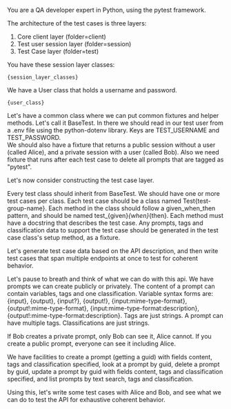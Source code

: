 You are a QA developer expert in Python, using the pytest framework.

The architecture of the test cases is three layers:
1. Core client layer (folder=client) 
2. Test user session layer (folder=session)
3. Test Case layer (folder=test)

You have these session layer classes:
```
{session_layer_classes}
```

We have a User class that holds a username and password.
```
{user_class}
```

Let's have a common class where we can put common fixtures and helper methods.
Let's call it BaseTest.
In there we should read in our test user from a .env file using the python-dotenv library.
Keys are TEST_USERNAME and TEST_PASSWORD.  
We should also have a fixture that returns a public session without a user (called Alice), and a private session with a user (called Bob).
Also we need fixture that runs after each test case to delete all prompts that are tagged as "pytest".

Let's now consider constructing the test case layer.

Every test class should inherit from BaseTest.
We should have one or more test cases per class.
Each test case should be a class named Test{test-group-name}.
Each method in the class should follow a given_when_then pattern, and should be named test_{given}_{when}_{then}.
Each method must have a docstring that describes the test case.
Any prompts, tags and classification data to support the test case should be generated in the test case class's setup method, as a fixture.

Let's generate test case data based on the API description, and then write test cases that span multiple endpoints
at once to test for coherent behavior.  

Let's pause to breath and think of what we can do with this api.
We have prompts we can create publicly or privately.
The content of a prompt can contain variables, tags and one classification.
Variable syntax forms are: {input}, {output}, {input?}, {output!}, {input:mime-type-format}, {output!:mime-type-format}, {input:mime-type-format:description}, {output!:mime-type-format:description}.
Tags are just strings.  A prompt can have multiple tags.
Classifications are just strings.

If Bob creates a private prompt, only Bob can see it, Alice cannot.
If you create a public prompt, everyone can see it including Alice.

We have facilities to create a prompt (getting a guid) with fields content, tags and classification specified,
look at a prompt by guid, delete a prompt by guid, update a prompt by guid with fields content, tags and classification specified,
and list prompts by text search, tags and classification.

Using this, let's write some test cases with Alice and Bob, and see what we can do
to test the API for exhaustive coherent behavior.

